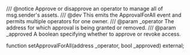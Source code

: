 /// @notice Approve or disapprove an operator to manage all of msg.sender's assets.
/// @dev This emits the ApprovalForAll event and permits multiple operators for one owner.
/// @param _operator The address for which approval is being granted or removed.
/// @param _approved A boolean specifying whether to approve or revoke access.

function setApprovalForAll(address _operator, bool _approved) external;